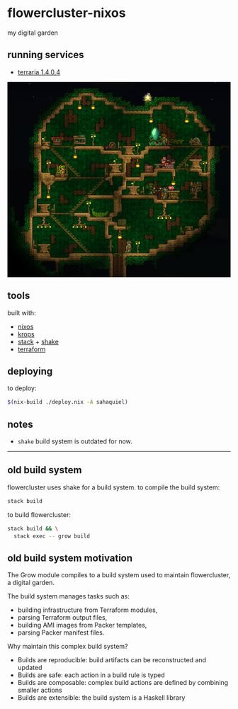 # flowercluster-nixos

my digital garden

## running services
* [terraria 1.4.0.4](https://terraria.org/)
<img src="static/terraria.png" align=center />

## tools
built with:
* [nixos](https://nixos.org/nixos)
* [krops](https://cgit.krebsco.de/krops/about/)
* [stack](https://docs.haskellstack.org/en/stable/README/) + [shake](https://shakebuild.com/)
* [terraform](https://www.terraform.io/)

## deploying
to deploy:
``` sh
$(nix-build ./deploy.nix -A sahaquiel)
```
## notes
* `shake` build system is outdated for now.

---

## old build system
flowercluster uses shake for a build system. to compile the build system:

```sh
stack build
```
to build flowercluster:
``` sh
stack build && \
  stack exec -- grow build
```

## old build system motivation
The Grow module compiles to a build system used to maintain flowercluster, a
digital garden.

The build system manages tasks such as:

  * building infrastructure from Terraform modules,
  * parsing Terraform output files,
  * building AMI images from Packer templates,
  * parsing Packer manifest files.

Why maintain this complex build system?

  * Builds are reproducible: build artifacts can be reconstructed and updated
  * Builds are safe: each action in a build rule is typed
  * Builds are composable: complex build actions are defined by combining
    smaller actions
  * Builds are extensible: the build system is a Haskell library
